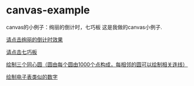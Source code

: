 # canvas-example
canvas的小例子：绚丽的倒计时，七巧板
这是我做的canvas小例子.

[请点击绚丽的倒计时效果](https://smile-ucas.github.io/canvas-example/index.html)

[请点击七巧板](https://smile-ucas.github.io/canvas-example/qiqiaoban.html)

[绘制三个同心圆（圆由每个圆由1000个点构成，每相邻的圆可以绘制相关连线）](https://smile-ucas.github.io/canvas-example/circle_network/index.html)

[绘制电子表类似的数字](https://smile-ucas.github.io/canvas-example/Canvas_dianzishuzi/test.html)
